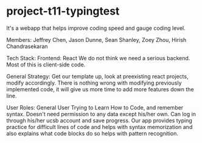 # project-t11-typingtest

It's a webapp that helps improve coding speed and gauge coding level.

Members: Jeffrey Chen, Jason Dunne, Sean Shanley, Zoey Zhou, Hirish Chandrasekaran

Tech Stack:
Frontend: React
We do not think we need a serious backend. Most of this is client-side code.


General Strategy: Get our template up, look at preexisting react projects, modify accordingly. There is nothing wrong with modifying previously implemented code, it will give us more time to add more features down the line.


User Roles:
General User Trying to Learn How to Code, and remember syntax. Doesn't need permission to any data except his/her own. Can log in through his/her ucsb account and save progress. Our app provides typing practice for difficult lines of code and helps with syntax memorization and also explains what code blocks do so helps with pattern recognition.
